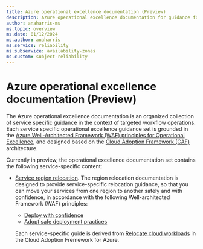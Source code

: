 ```yaml
---
title: Azure operational excellence documentation (Preview)
description: Azure operational excellence documentation for guidance for specific workload operations and projects
author: anaharris-ms
ms.topic: overview
ms.date: 01/12/2024
ms.author: anaharris
ms.service: reliability
ms.subservice: availability-zones
ms.custom: subject-reliability
---
```


# Azure operational excellence documentation (Preview)


The Azure operational excellence documentation is an organized collection of service specific guidance in the context of targeted workflow operations. Each service specific operational excellence guidance set is grounded in the [Azure Well-Architected Framework (WAF) principles for Operational Excellence](/azure/well-architected/operational-excellence/principles), and designed based on the [Cloud Adoption Framework (CAF)](/azure/cloud-adoption-framework/) architecture. 

Currently in preview, the operational excellence documentation set contains the following service-specific content:

- [Service region relocation](./relocation-concept-guidance-overview.md). The region relocation documentation is designed to provide service-specific relocation guidance, so that you can move your services from one region to another safely and with confidence, in accordance with the following Well-architected Framework (WAF) principles:
    - [Deploy with confidence](/azure/well-architected/operational-excellence/principles#deploy-with-confidence) 
    - [Adopt safe deployment practices](/azure/well-architected/operational-excellence/principles#adopt-safe-deployment-practices)  

    Each service-specific guide is derived from [Relocate cloud workloads](/azure/cloud-adoption-framework/relocate/) in the Cloud Adoption Fremework for Azure.


